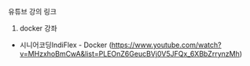 유튜브 강의 링크

1. docker 강좌 
  *  시니어코딩IndiFlex - Docker (https://www.youtube.com/watch?v=MHzxhoBmCwA&list=PLEOnZ6GeucBVj0V5JFQx_6XBbZrrynzMh)
